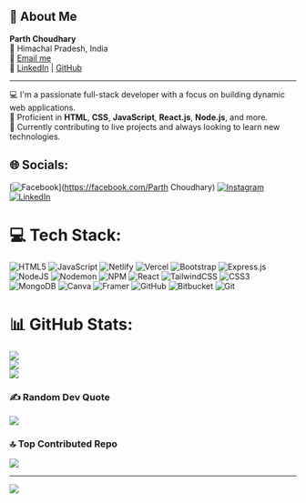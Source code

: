 ## 👋 About Me

**Parth Choudhary**  
📍 Himachal Pradesh, India  
📧 [Email me](mailto:choudharyparth118@gmail.com)  
🔗 [LinkedIn](https://linkedin.com/in/parth-choudhary-79b168290) | [GitHub](https://github.com/parth-choudhary613)

---

💻 I'm a passionate full-stack developer with a focus on building dynamic web applications.  
🔧 Proficient in **HTML**, **CSS**, **JavaScript**, **React.js**, **Node.js**, and more.  
🚀 Currently contributing to live projects and always looking to learn new technologies.

## 🌐 Socials:
[![Facebook](https://img.shields.io/badge/Facebook-%231877F2.svg?logo=Facebook&logoColor=white)](https://facebook.com/Parth Choudhary) [![Instagram](https://img.shields.io/badge/Instagram-%23E4405F.svg?logo=Instagram&logoColor=white)](https://instagram.com/__parth_choudhary__) [![LinkedIn](https://img.shields.io/badge/LinkedIn-%230077B5.svg?logo=linkedin&logoColor=white)](https://linkedin.com/in/https://www.linkedin.com/in/parth-choudhary-79b168290?lipi=urn%3Ali%3Apage%3Ad_flagship3_profile_view_base_contact_details%3B8Q4oNioJQXmiSbku1KjYTA%3D%3D) 

# 💻 Tech Stack:
![HTML5](https://img.shields.io/badge/html5-%23E34F26.svg?style=for-the-badge&logo=html5&logoColor=white) ![JavaScript](https://img.shields.io/badge/javascript-%23323330.svg?style=for-the-badge&logo=javascript&logoColor=%23F7DF1E) ![Netlify](https://img.shields.io/badge/netlify-%23000000.svg?style=for-the-badge&logo=netlify&logoColor=#00C7B7) ![Vercel](https://img.shields.io/badge/vercel-%23000000.svg?style=for-the-badge&logo=vercel&logoColor=white) ![Bootstrap](https://img.shields.io/badge/bootstrap-%238511FA.svg?style=for-the-badge&logo=bootstrap&logoColor=white) ![Express.js](https://img.shields.io/badge/express.js-%23404d59.svg?style=for-the-badge&logo=express&logoColor=%2361DAFB) ![NodeJS](https://img.shields.io/badge/node.js-6DA55F?style=for-the-badge&logo=node.js&logoColor=white) ![Nodemon](https://img.shields.io/badge/NODEMON-%23323330.svg?style=for-the-badge&logo=nodemon&logoColor=%BBDEAD) ![NPM](https://img.shields.io/badge/NPM-%23CB3837.svg?style=for-the-badge&logo=npm&logoColor=white) ![React](https://img.shields.io/badge/react-%2320232a.svg?style=for-the-badge&logo=react&logoColor=%2361DAFB) ![TailwindCSS](https://img.shields.io/badge/tailwindcss-%2338B2AC.svg?style=for-the-badge&logo=tailwind-css&logoColor=white) ![CSS3](https://img.shields.io/badge/css3-%231572B6.svg?style=for-the-badge&logo=css3&logoColor=white) ![MongoDB](https://img.shields.io/badge/MongoDB-%234ea94b.svg?style=for-the-badge&logo=mongodb&logoColor=white) ![Canva](https://img.shields.io/badge/Canva-%2300C4CC.svg?style=for-the-badge&logo=Canva&logoColor=white) ![Framer](https://img.shields.io/badge/Framer-black?style=for-the-badge&logo=framer&logoColor=blue) ![GitHub](https://img.shields.io/badge/github-%23121011.svg?style=for-the-badge&logo=github&logoColor=white) ![Bitbucket](https://img.shields.io/badge/bitbucket-%230047B3.svg?style=for-the-badge&logo=bitbucket&logoColor=white) ![Git](https://img.shields.io/badge/git-%23F05033.svg?style=for-the-badge&logo=git&logoColor=white)
# 📊 GitHub Stats:
![](https://github-readme-stats.vercel.app/api?username=parth-choudhary613&theme=github_dark&hide_border=false&include_all_commits=true&count_private=true)<br/>
![](https://github-readme-streak-stats.herokuapp.com/?user=parth-choudhary613&theme=github_dark&hide_border=false)<br/>
![](https://github-readme-stats.vercel.app/api/top-langs/?username=parth-choudhary613&theme=github_dark&hide_border=false&include_all_commits=true&count_private=true&layout=compact)

### ✍️ Random Dev Quote
![](https://quotes-github-readme.vercel.app/api?type=horizontal&theme=tokyonight)

### 🔝 Top Contributed Repo
![](https://github-contributor-stats.vercel.app/api?username=parth-choudhary613&limit=5&theme=dark&combine_all_yearly_contributions=true)

---
[![](https://visitcount.itsvg.in/api?id=parth-choudhary613&icon=0&color=0)](https://visitcount.itsvg.in)

<!-- Proudly created with GPRM ( https://gprm.itsvg.in ) -->
